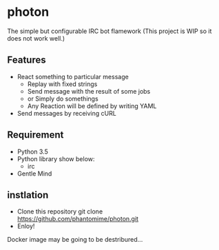 # photon
The simple but configurable IRC bot flamework
(This project is WIP so it does not work well.)


## Features
* React something to particular message
  * Replay with fixed strings
  * Send message with the result of some jobs
  * or Simply do somethings
  * Any Reaction will be defined by writing YAML
* Send messages by receiving cURL


## Requirement
* Python 3.5
* Python library show below:
  * irc
* Gentle Mind


## instlation
* Clone this repository
    git clone https://github.com/phantomime/photon.git
* Enloy!

Docker image may be going to be destribured...
